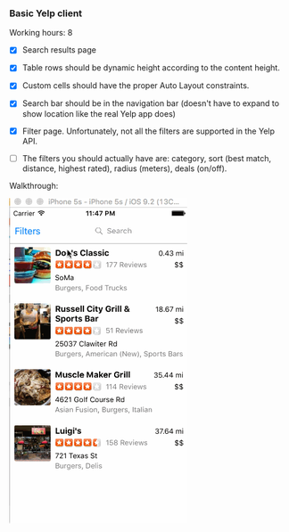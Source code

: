 ### Basic Yelp client

Working hours: 8

* [x]  Search results page
 
* [x]  Table rows should be dynamic height according to the content height.
  
* [x]  Custom cells should have the proper Auto Layout constraints.

* [x]  Search bar should be in the navigation bar (doesn't have to expand to show location like the real Yelp app does)

* [x]  Filter page. Unfortunately, not all the filters are supported in the Yelp API. 

* [ ]  The filters you should actually have are: category, sort (best match, distance, highest rated), radius (meters), deals (on/off).

Walkthrough:

![Video Walkthrough](Gif1.gif) 		
